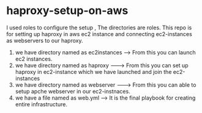 # haproxy-setup-on-aws
I used roles to configure the setup , The directories are roles.
This repo is for setting up haproxy in aws ec2 instance and connecting ec2-instances as webservers  to our haproxy.
1. we have directory named as ec2instances --> From this you can launch ec2 instances.
2. we have directory named as haproxy ---> From this you can set up haproxy in ec2-instance which we have launched and join the ec2-instances 
3. we have directory named as webserver ---> From this you can able to setup apche webserver in our ec2-instnaces.
4. we have a file named as web.yml --> It is the final playbook for creating entire infrastructure.
